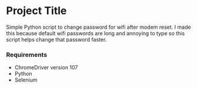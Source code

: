 # Project Title

Simple Python script to change password for wifi after modem reset.
I made this because default wifi passwords are long and annoying to type so this script helps change that password faster. 


### Requirements

- ChromeDriver version 107
- Python
- Selenium

